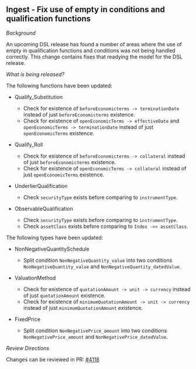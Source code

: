 ## Ingest - Fix use of empty in conditions and qualification functions

*Background*

An upcoming DSL release has found a number of areas where the use of empty in qualification functions and conditions was not being handled correctly. This change contains fixes that readying the model for the DSL release.

*What is being released?*

The following functions have been updated:

- Qualify_Substitution
    - Check for existence of `beforeEconomicterms -> terminationDate` instead of just `beforeEconomicterms` existence.
    - Check for existence of `openEconomicTerms -> effectiveDate` and `openEconomicTerms -> terminationDate` instead of just `openEconomicTerms` existence.

- Qualify_Roll
    - Check for existence of `beforeEconomicterms -> collateral` instead of just `beforeEconomicterms` existence.
    - Check for existence of `openEconomicTerms -> collateral` instead of just `openEconomicTerms` existence.

- UnderlierQualification
    - Check `securityType` exists before comparing to `instrumentType`.

- ObservableQualification
    - Check `securityType` exists before comparing to `instrumentType`.
    - Check `assetClass` exists before comparing to `Index ->> assetClass`.


The following types have been updated:

- NonNegativeQuantitySchedule
  - Split condition `NonNegativeQuantity_value` into two conditions `NonNegativeQuantity_value` and `NonNegativeQuantity_datedValue`.

- ValuationMethod
    - Check for existence of `quotationAmount -> unit -> currency` instead of just `quotationAmount` existence.
    - Check for existence of `minimumQuotationAmount -> unit -> currency` instead of just `minimumQuotationAmount` existence.

- FixedPrice
    - Split condition `NonNegativePrice_amount` into two conditions `NonNegativePrice_amount` and `NonNegativePrice_datedValue`.

*Review Directions*

Changes can be reviewed in PR: [#4118](https://github.com/finos/common-domain-model/pull/4118)
